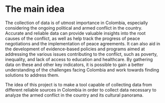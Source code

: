 # The main idea 
The collection of data is of utmost importance in Colombia, especially considering the ongoing political and armed conflict in the country. Accurate and reliable data can provide valuable insights into the root causes of the conflict, as well as help track the progress of peace negotiations and the implementation of peace agreements. It can also aid in the development of evidence-based policies and programs aimed at addressing the various issues contributing to the conflict, such as poverty, inequality, and lack of access to education and healthcare. By gathering data on these and other key indicators, it is possible to gain a better understanding of the challenges facing Colombia and work towards finding solutions to address them.

The idea of this project is to make a tool capable of collecting data from different reliable sources in Colombia in order to collect data necessary to analyze the armed conflict in the country and its cultural panorama.

